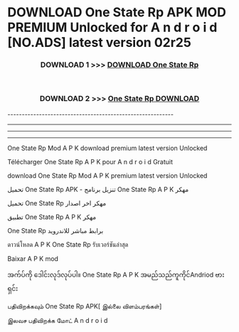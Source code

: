 # DOWNLOAD One State Rp  APK MOD PREMIUM Unlocked for A n d r o i d [NO.ADS] latest version 02r25 



<div align="center">

<h3>DOWNLOAD 1 >>> <a href="https://getmod2.web.app/?judul=One State Rp ">DOWNLOAD One State Rp </a></h3><br>

<h3>DOWNLOAD 2 >>> <a href="https://getmod2.web.app/?judul=One State Rp ">One State Rp  DOWNLOAD </a></h3>

</div>
----------------------------------------------------------

----------------------------------------------------------

----------------------------------------------------------

----------------------------------------------------------

One State Rp  Mod A P K download premium latest version Unlocked

Télécharger One State Rp  A P K pour A n d r o i d Gratuit

download One State Rp  Mod A P K premium latest version Unlocked

تحميل One State Rp  APK - تنزيل برنامج One State Rp  A P K مهكر

تحميل One State Rp  مهكر اخر اصدار

تطبيق One State Rp  A P K مهكر

One State Rp  برابط مباشر للاندرويد

ดาวน์โหลด A P K One State Rp  รับเวอร์ชันล่าสุด

Baixar A P K mod

အက်ပ်ကို ဒေါင်းလုဒ်လုပ်ပါ။ One State Rp  A P K အမည်သည်ကူကိုင်Andriod ဗားရှင်း

பதிவிறக்கவும் One State Rp  APK[ இல்லை விளம்பரங்கள்] 
 
இலவச பதிவிறக்க மோட் A n d r o i d



